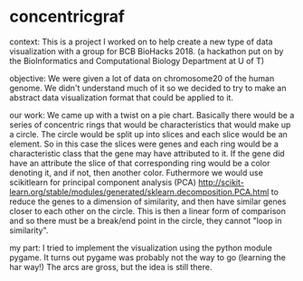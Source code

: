 # concentricgraf
context:
This is a project I worked on to help create a new type
of data visualization with a group for BCB BioHacks 2018. (a hackathon put on by
the BioInformatics and Computational Biology Department at U of T)

objective:
We were given a lot of data on chromosome20 of the human
genome. We didn't understand much of it so we decided to try to make
an abstract data visualization format that could be applied to it.

our work:
We came up with a twist on a pie chart. Basically there would be
a series of concentric rings that would be characteristics
that would make up a circle. The circle would be split up into slices
and each slice would be an element. So in this case the slices were
genes and each ring would be a characteristic class that the gene may have
attributed to it. If the gene did have an attribute the slice of that
corresponding ring would be a color denoting it, and if not, then another color.
Futhermore we would use scikitlearn for principal component analysis (PCA)
http://scikit-learn.org/stable/modules/generated/sklearn.decomposition.PCA.html
to reduce the genes to a dimension of similarity, and then
have similar genes closer to each other on the circle. This is then a linear
form of comparison and so there must be a break/end point in the circle,
they cannot "loop in similarity".

my part:
I tried to implement the visualization using the python module pygame.
It turns out pygame was probably not the way to go (learning the har way!)
The arcs are gross, but the idea is still there. 
